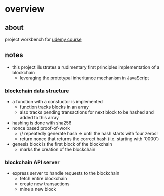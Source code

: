 # overview

## about
project workbench for [udemy course](https://www.udemy.com/course/build-a-blockchain-in-javascript/) 

## notes
- this project illustrates a rudimentary first principles implementation of a blockchain
    - leveraging the prototypal inheritance mechanism in JavaScript

### blockchain data structure
- a function with a constuctor is implemented 
    - function tracks blocks in an array
    - also tracks pending transactions for next block to be hashed and added to this array
- hashing is done with sha256 
- nonce based proof-of-work
    - // repeatedly generate hash => until the hash starts with four zeros!
    - return nonce that returns the correct hash (i.e. starting with '0000')
- genesis block is the first block of the blockchain
    - marks the creation of the blockchain

### blockchain API server
- express server to handle requests to the blockchain
    - fetch entire blockchain
    - create new transactions
    - mine a new block